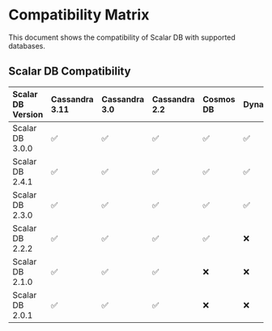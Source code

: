 # Compatibility Matrix

This document shows the compatibility of Scalar DB with supported databases.

## Scalar DB Compatibility

| Scalar DB Version   | Cassandra 3.11 | Cassandra 3.0    | Cassandra 2.2   | Cosmos DB | DynamoDB  | MySQL 8.0  | MySQL 5.7  | PostgreSQL 13.3    | PostgreSQL 12.7   | PostgreSQL 11.12  |
|:--------------------|:------------------|:--------------------|:-------------------|:----------|:----------|:--------------|:--------------|:-------------------|:------------------|:------------------|
| Scalar DB 3.0.0 |  ✅  |  ✅  |  ✅  |  ✅  |  ✅  |  ✅  |  ✅  |  ✅  |  ✅  |  ✅  |
| Scalar DB 2.4.1 |  ✅  |  ✅  |  ✅  |  ✅  |  ✅  | ❌ | ❌ | ❌ | ❌ | ❌ |
| Scalar DB 2.3.0 |  ✅  |  ✅  |  ✅  |  ✅  |  ✅  | ❌ | ❌ | ❌ | ❌ | ❌ |
| Scalar DB 2.2.2 |  ✅  |  ✅  |  ✅  |  ✅  | ❌ | ❌ | ❌ | ❌ | ❌ | ❌ |
| Scalar DB 2.1.0 |  ✅  |  ✅  |  ✅  | ❌ | ❌ | ❌ | ❌ | ❌ | ❌ | ❌ |
| Scalar DB 2.0.1 |  ✅  |  ✅  |  ✅  | ❌ | ❌ | ❌ | ❌ | ❌ | ❌ | ❌ |